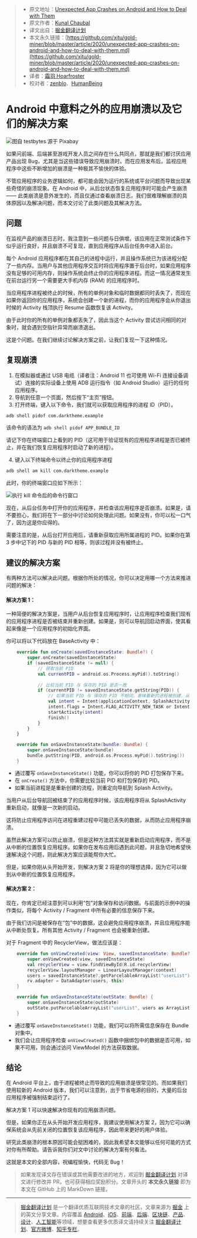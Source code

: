 > * 原文地址：[Unexpected App Crashes on Android and How to Deal with Them](https://levelup.gitconnected.com/unexpected-app-crashes-on-android-and-how-to-deal-with-them-c5d07512d99f)
> * 原文作者：[Kunal Chaubal](https://medium.com/@kunalchaubal)
> * 译文出自：[掘金翻译计划](https://github.com/xitu/gold-miner)
> * 本文永久链接：[https://github.com/xitu/gold-miner/blob/master/article/2020/unexpected-app-crashes-on-android-and-how-to-deal-with-them.md](https://github.com/xitu/gold-miner/blob/master/article/2020/unexpected-app-crashes-on-android-and-how-to-deal-with-them.md)
> * 译者：[霜羽 Hoarfroster](https://github.com/PassionPenguin)
> * 校对者：[zenblo](https://github.com/zenblo)、[HumanBeing](https://github.com/HumanBeingXenon)

# Android 中意料之外的应用崩溃以及它们的解决方案

![图自 [testbytes](https://pixabay.com/users/testbytes-1013799/?utm_source=link-attribution&amp;utm_medium=referral&amp;utm_campaign=image&amp;utm_content=762486) 源于 [Pixabay](https://pixabay.com/?utm_source=link-attribution&amp;utm_medium=referral&amp;utm_campaign=image&amp;utm_content=762486)](../images/unexpected-app-crashes-on-android-and-how-to-deal-with-them.md-1*4WT3_B3SVKgvexQOTE_ZqQ.jpeg)

如果问前端、后端甚至游戏开发人员之间存在什么共同点，那就是我们都讨厌应用产品出现 Bug，尤其是当这些错误导致应用崩溃时。而在应用发布后，监视应用程序中这些不断增加的崩溃是一种极其不愉快的体验。

不管应用程序的业务逻辑如何，都可能会因为运行的系统或平台问题而导致出现某些奇怪的崩溃现象。在 Android 中，从后台状态恢复应用程序时可能会产生崩溃 —— 此类崩溃是意外发生的，而且仅通过查看崩溃日志，我们很难理解崩溃的具体原因以及解决问题，而本文讨论了此类问题及其解决方法。

## 问题

在监视产品的崩溃日志时，我注意到一些问题与日俱增。该应用在正常测试条件下似乎运行良好，并且崩溃不可复现，直到应用程序从后台任务中进入前台。

每个 Android 应用程序都在其自己的进程中运行，并且操作系统已为该进程分配了一些内存。当用户与其他应用程序交互时将应用程序置于后台时，如果应用程序没有足够的可用内存，则操作系统会终止你的应用程序进程。而这一情况通常发生在前台运行另一个需要更大手机内存 (RAM) 的应用程序时。

当应用程序进程被终止的时候，所有的单例对象和临时数据都同时丢失了，而现在如果你返回你的应用程序，系统会创建一个新的进程，而你的应用程序会从你退出时候的 Activity 栈顶执行 Resume 函数恢复该 Activity。

由于此时你的所有的单例对象都丢失了，因此当这个 Activity 尝试访问相同的对象时，就会遇到空指针异常而崩溃退出。

这是个问题。在我们继续讨论解决方案之前，让我们复现一下这种情况。

## 复现崩溃

1. 在模拟器或通过 USB 电缆（译者注：Android 11 也可使用 Wi-Fi 连接设备调试）连接的实际设备上使用 ADB 运行指令（如 Android Studio）运行的任何应用程序。
2. 导航到任意一个页面，然后按下“主页”按钮。
3. 打开终端，键入以下命令，我们就可以获取应用程序的进程 ID（PID）。

```bash
adb shell pidof com.darktheme.example
```

该命令的语法为 `adb shell pidof APP_BUNDLE_ID`

请记下你在终端窗口上看到的 PID（这可用于验证现有的应用程序进程是否已被终止，并在我们恢复应用程序时启动了新的进程）。

4. 键入以下终端命令以终止你的应用程序进程

```bash
adb shell am kill com.darktheme.example
```

此时，你的终端窗口应如下所示：

![执行 kill 命令后的命令行窗口](../images/unexpected-app-crashes-on-android-and-how-to-deal-with-them.md-1*pYpZN8FbnrYeo_6QPGqc0g.png)

现在，从后台任务中打开你的应用程序，并检查该应用程序是否崩溃。如果是，请不要担心，我们将在下一部分中讨论如何处理此问题。如果没有，你可以松一口气了，因为这是你应得的。

需要注意的是，从后台打开应用后，请重新获取应用所属进程的 PID。如果你在第 3 步中记下的 PID 与新的 PID 相等，则该过程并没有被终止。

## 建议的解决方案

有两种方法可以解决此问题。根据你所处的情况，你可以决定用哪一个方法来推进问题的解决：

#### 解决方案 1：

一种简便的解决方案是，当用户从后台恢复应用程序时，让应用程序检查我们现有的应用程序进程是否被结束并重新创建。如果是，则可以导航回启动界面，使其看起来像是一个应用程序的初始化界面。

你可以将以下代码放在 BaseActivity 中：

```Kotlin
    override fun onCreate(savedInstanceState: Bundle?) {
        super.onCreate(savedInstanceState)
        if (savedInstanceState != null) {
            // 获取当前 PID
            val currentPID = android.os.Process.myPid().toString()
            
            // 比较当前 PID 与 保存的 PID 是否一致
            if (currentPID != savedInstanceState.getString(PID)) {
                // 如果当前 PID 与 保存的 PID 不相同，意味着新的进程被创建，从 SplashActivity 重启应用
                val intent = Intent(applicationContext, SplashActivity::class.java)
                intent.flags = Intent.FLAG_ACTIVITY_NEW_TASK or Intent.FLAG_ACTIVITY_CLEAR_TASK
                startActivity(intent)
                finish()
            }
        }
    }

    override fun onSaveInstanceState(bundle: Bundle) {
        super.onSaveInstanceState(bundle)
        bundle.putString(PID, android.os.Process.myPid().toString())
    }
```

* 通过覆写 `onSaveInstanceState()` 功能，你可以将你的 PID 打包保存下来。
* 在 `onCreate()` 方法中，你需要比较当前 PID 和打包保存的 PID。
* 如果当前进程是是重新创建的流程，则重定向导航到 Splash Activity。

当用户从后台导航回被结束了的应用程序时候，该应用程序将从 SplashActivity 重新启动，就像是一次新的启动。

这将防止应用程序访问在进程重建过程中可能已丢失的数据，从而防止应用程序崩溃。

虽然此解决方案可以防止崩溃，但是这种方法其实就是重新启动应用程序，而不是从中断的位置恢复应用程序。如果你在发布应用后遇到此问题，并且急切地希望快速解决这个问题，则此解决方案应该能帮你大忙。

但是，如果你刚从头开始开发，则解决方案 2 将是你的理想选择，因为它可以做到从中断的位置恢复应用程序。

#### 解决方案 2：

现在，你肯定已经注意到可以利用“包”对象保存和访问数据。与前面的示例中的操作类似，将每个 Activity / Fragment 中所有必要的信息保存下来。

由于我们访问是被保存在“包”中的数据，这会避免应用程序崩溃，并且应用程序能从中断处恢复。所有其他 Activity / Fragment 也会被重新创建。

对于 Fragment 中的 RecyclerView，做法应该是：

```Kotlin
    override fun onViewCreated(view: View, savedInstanceState: Bundle?) {
        super.onViewCreated(view, savedInstanceState)
        val recyclerView = view.findViewById(R.id.recyclerView)
        recyclerView.layoutManager = LinearLayoutManager(context)
        users = savedInstanceState?.getParcelableArrayList("userList") ?: viewModel.getUsers()
        rv.adapter = DataAdapter(users, this)
    }

    override fun onSaveInstanceState(outState: Bundle) {
        super.onSaveInstanceState(outState)
        outState.putParcelableArrayList("userList", users as ArrayList)
    }
```

* 通过覆写 `onSaveInstanceState()` 功能，我们可以将所需信息保存在 Bundle 对象中。
* 我们会让应用程序检查 `onViewCreated()` 函数中捆绑包中的数据是否可用，如果不可用，则会通过访问 ViewModel 的方法获取数据。

## 结论

在 Android 平台上，由于进程被终止而导致的应用崩溃是很常见的。而如果我们使用较新的 Android 版本，我们可以注意到，出于节省电源的目的，大量的后台应用程序被强制结束运行了。

解决方案 1 可以快速解决你现有的应用崩溃问题。

但是，如果你正在从头开始开发应用程序，我建议使用解决方案 2，因为它可以确保系统会从先前关闭的位置恢复该应用程序，因此带来更好的用户体验。

研究此类崩溃的根本原因可能会挺困难的，因此我希望本文能够以任何可能的方式对你有所帮助。请告诉我你们对文中讨论的解决方案有何看法。

这就是本文的全部内容，祝编程愉快，代码无 Bug！

> 如果发现译文存在错误或其他需要改进的地方，欢迎到 [掘金翻译计划](https://github.com/xitu/gold-miner) 对译文进行修改并 PR，也可获得相应奖励积分。文章开头的 **本文永久链接** 即为本文在 GitHub 上的 MarkDown 链接。

---

> [掘金翻译计划](https://github.com/xitu/gold-miner) 是一个翻译优质互联网技术文章的社区，文章来源为 [掘金](https://juejin.im) 上的英文分享文章。内容覆盖 [Android](https://github.com/xitu/gold-miner#android)、[iOS](https://github.com/xitu/gold-miner#ios)、[前端](https://github.com/xitu/gold-miner#前端)、[后端](https://github.com/xitu/gold-miner#后端)、[区块链](https://github.com/xitu/gold-miner#区块链)、[产品](https://github.com/xitu/gold-miner#产品)、[设计](https://github.com/xitu/gold-miner#设计)、[人工智能](https://github.com/xitu/gold-miner#人工智能)等领域，想要查看更多优质译文请持续关注 [掘金翻译计划](https://github.com/xitu/gold-miner)、[官方微博](http://weibo.com/juejinfanyi)、[知乎专栏](https://zhuanlan.zhihu.com/juejinfanyi)。
